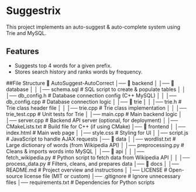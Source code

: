 # Suggestrix 
This project implements an auto-suggest & auto-complete system using Trie and MySQL.

## Features
- Suggests top 4 words for a given prefix.
- Stores search history and ranks words by frequency.

##File Structure
📂 AutoSuggest-AutoCorrect
│── 📂 backend
│   │── 📂 database
│   │   │── schema.sql        # SQL script to create & populate tables
│   │   │── db_config.h       # Database connection config (C++ MySQL)
│   │   │── db_config.cpp     # Database connection logic
│   │── 📂 trie
│   │   │── trie.h            # Trie class header file
│   │   │── trie.cpp          # Trie class implementation
│   │   │── trie_test.cpp     # Unit tests for Trie
│   │── main.cpp              # Main backend logic
│   │── server.cpp            # Backend API server (optional, for deployment)
│   │── CMakeLists.txt        # Build file for C++ (if using CMake)
│── 📂 frontend
│   │── index.html            # Main web page
│   │── style.css             # Styling for UI
│   │── script.js             # JavaScript to handle AJAX requests
│── 📂 data
│   │── wordlist.txt          # Large dictionary of words (from Wikipedia API)
│   │── preprocessing.py      # Cleans & imports words into MySQL
│   │── 📂 api
│   │   │── fetch_wikipedia.py  # Python script to fetch data from Wikipedia API
│   │   │── process_data.py      # Filters, cleans, and prepares data
│── 📂 docs
│   │── README.md             # Project overview and instructions
│   │── LICENSE               # Open-source license file (MIT or custom)
│── .gitignore                # Ignore unnecessary files
│── requirements.txt          # Dependencies for Python scripts
